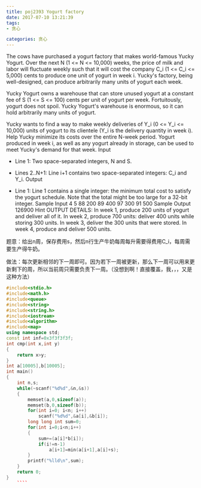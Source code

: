 ```yaml
---
title: poj2393 Yogurt factory
date: 2017-07-10 13:21:39
tags: 
- 贪心

categories: 贪心
---
```

The cows have purchased a yogurt factory that makes world-famous Yucky Yogurt. Over the next N (1 <= N <= 10,000) weeks, the price of milk and labor will fluctuate weekly such that it will cost the company C_i (1 <= C_i <= 5,000) cents to produce one unit of yogurt in week i. Yucky's factory, being well-designed, can produce arbitrarily many units of yogurt each week. 

Yucky Yogurt owns a warehouse that can store unused yogurt at a constant fee of S (1 <= S <= 100) cents per unit of yogurt per week. Fortuitously, yogurt does not spoil. Yucky Yogurt's warehouse is enormous, so it can hold arbitrarily many units of yogurt. 

Yucky wants to find a way to make weekly deliveries of Y_i (0 <= Y_i <= 10,000) units of yogurt to its clientele (Y_i is the delivery quantity in week i). Help Yucky minimize its costs over the entire N-week period. Yogurt produced in week i, as well as any yogurt already in storage, can be used to meet Yucky's demand for that week.
Input
* Line 1: Two space-separated integers, N and S. 

* Lines 2..N+1: Line i+1 contains two space-separated integers: C_i and Y_i.
Output
* Line 1: Line 1 contains a single integer: the minimum total cost to satisfy the yogurt schedule. Note that the total might be too large for a 32-bit integer.
Sample Input
4 5
88 200
89 400
97 300
91 500
Sample Output
126900
Hint
OUTPUT DETAILS: 
In week 1, produce 200 units of yogurt and deliver all of it. In week 2, produce 700 units: deliver 400 units while storing 300 units. In week 3, deliver the 300 units that were stored. In week 4, produce and deliver 500 units. 


题意：给出n周，保存费用s，然后n行生产牛奶每周每升需要得费用C_i，每周需要生产得牛奶。

做法：每次更新相邻的下一周即可。因为若下一周被更新，那么下一周可以用来更新剩下的周，所以当前周只需要负责下一周。（没想到啊！直接覆盖，我，，，又是这种方法）
````c++
#include<stdio.h>
#include<math.h>
#include<queue>
#include<string>
#include<string.h>
#include<iostream>
#include<algorithm>
#include<map>
using namespace std;
const int inf=0x3f3f3f3f;
int cmp(int x,int y)
{
    return x>y;
}
int a[10005],b[10005];
int main()
{
    int n,s;
    while(~scanf("%d%d",&n,&s))
    {
        memset(a,0,sizeof(a));
        memset(b,0,sizeof(b));
        for(int i=0; i<n; i++)
            scanf("%d%d",&a[i],&b[i]);
        long long int sum=0;
        for(int i=0;i<n;i++)
        {
            sum+=(a[i]*b[i]);
            if(i!=n-1)
                a[i+1]=min(a[i+1],a[i]+s);
        }
        printf("%lld\n",sum);
    }
    return 0;
}
    ````